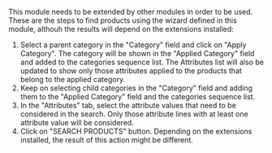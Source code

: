 This module needs to be extended by other modules in order to be used.
These are the steps to find products using the wizard defined in this
module, althouh the results will depend on the extensions installed:

1.  Select a parent category in the "Category" field and click on "Apply
    Category". The category will be shown in the "Applied Category"
    field and added to the categories sequence list. The Attributes list
    will also be updated to show only those attributes applied to the
    products that belong to the applied category.
2.  Keep on selecting child categories in the "Category" field and
    adding them to the "Applied Category" field and the categories
    sequence list.
3.  In the "Attributes" tab, select the attribute values that need to be
    considered in the search. Only those attribute lines with at least
    one attribute value will be considered.
4.  Click on "SEARCH PRODUCTS" button. Depending on the extensions
    installed, the result of this action might be different.
